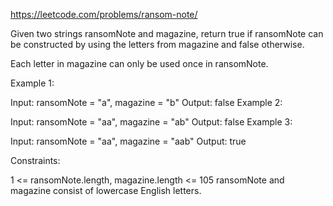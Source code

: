 https://leetcode.com/problems/ransom-note/

Given two strings ransomNote and magazine, return true if ransomNote can be constructed by using the letters from magazine and false otherwise.

Each letter in magazine can only be used once in ransomNote.


Example 1:

Input: ransomNote = "a", magazine = "b"
Output: false
Example 2:

Input: ransomNote = "aa", magazine = "ab"
Output: false
Example 3:

Input: ransomNote = "aa", magazine = "aab"
Output: true


Constraints:

1 <= ransomNote.length, magazine.length <= 105
ransomNote and magazine consist of lowercase English letters.